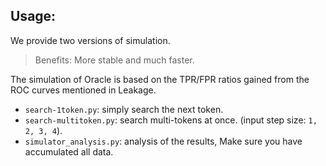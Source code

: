## Usage:
We provide two versions of simulation.

> Benefits: More stable and much faster.

The simulation of Oracle is based on the TPR/FPR ratios gained from the ROC curves mentioned in Leakage.
- `search-1token.py`: simply search the next token.
- `search-multitoken.py`: search multi-tokens at once. (input step size: `1, 2, 3, 4`).
- `simulator_analysis.py`: analysis of the results, Make sure you have accumulated all data.